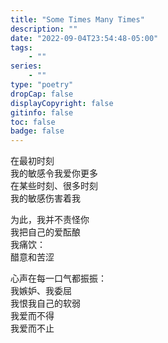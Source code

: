 ```yaml
---
title: "Some Times Many Times"
description: ""
date: "2022-09-04T23:54:48-05:00"
tags: 
    - ""
series: 
    - ""
type: "poetry"
dropCap: false
displayCopyright: false
gitinfo: false
toc: false
badge: false
---
```

在最初时刻  
我的敏感令我爱你更多  
在某些时刻、很多时刻  
我的敏感伤害着我  

为此，我并不责怪你  
我把自己的爱酝酿  
我痛饮：  
醋意和苦涩  

心声在每一口气都振振：  
我嫉妒、我委屈  
我恨我自己的软弱  
我爱而不得  
我爱而不止  
